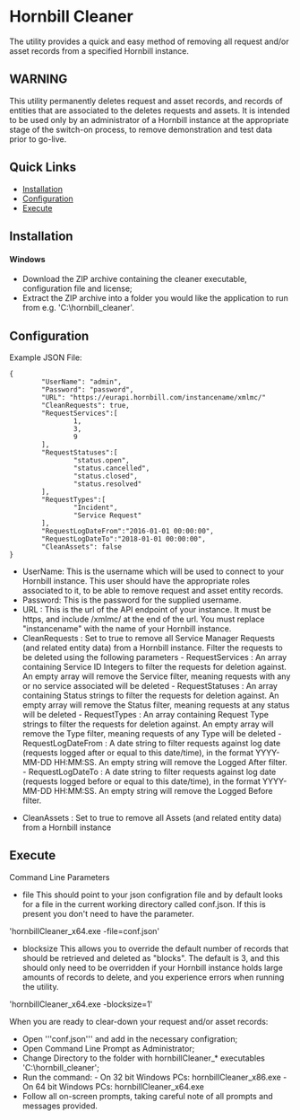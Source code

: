 # Hornbill Cleaner

The utility provides a quick and easy method of removing all request and/or asset records from a specified Hornbill instance.

## WARNING

This utility permanently deletes request and asset records, and records of entities that are associated to the deletes requests and assets. It is intended to be used only by an administrator of a Hornbill instance at the appropriate stage of the switch-on process, to remove demonstration and test data prior to go-live.

## Quick Links
- [Installation](#installation)
- [Configuration](#configuration)
- [Execute](#execute)

## Installation

#### Windows
* Download the ZIP archive containing the cleaner executable, configuration file and license;
* Extract the ZIP archive into a folder you would like the application to run from e.g. 'C:\hornbill_cleaner\'.

## Configuration

Example JSON File:

```
{
        "UserName": "admin",
        "Password": "password",
        "URL": "https://eurapi.hornbill.com/instancename/xmlmc/"
        "CleanRequests": true,
        "RequestServices":[
                1,
                3,
                9
        ],
        "RequestStatuses":[
                "status.open",
                "status.cancelled",
                "status.closed",
                "status.resolved"
        ],
        "RequestTypes":[
                "Incident",
                "Service Request"
        ],
        "RequestLogDateFrom":"2016-01-01 00:00:00",
        "RequestLogDateTo":"2018-01-01 00:00:00",
        "CleanAssets": false
}
```

- UserName: This is the username which will be used to connect to your Hornbill instance. This user should have the appropriate roles associated to it, to be able to remove request and asset entity records.
- Password: This is the password for the supplied username.
- URL : This is the url of the API endpoint of your instance. It must be https, and include /xmlmc/ at the end of the url. You must replace "instancename" with the name of your Hornbill instance.
- CleanRequests : Set to true to remove all Service Manager Requests (and related entity data) from a Hornbill instance. Filter the requests to be deleted using the following parameters
        - RequestServices : An array containing Service ID Integers to filter the requests for deletion against. An empty array will remove the Service filter, meaning requests with any or no service associated will be deleted
        - RequestStatuses : An array containing Status strings to filter the requests for deletion against. An empty array will remove the Status filter, meaning requests at any status will be deleted
        - RequestTypes : An array containing Request Type strings to filter the requests for deletion against. An empty array will remove the Type filter, meaning requests of any Type will be deleted
        - RequestLogDateFrom : A date string to filter requests against log date (requests logged after or equal to this date/time), in the format YYYY-MM-DD HH:MM:SS. An empty string will remove the Logged After filter. 
        - RequestLogDateTo : A date string to filter requests against log date (requests logged before or equal to this date/time), in the format YYYY-MM-DD HH:MM:SS. An empty string will remove the Logged Before filter. 
* CleanAssets : Set to true to remove all Assets (and related entity data) from a Hornbill instance  

## Execute
Command Line Parameters

- file
This should point to your json configration file and by default looks for a file in the current working directory called conf.json. If this is present you don't need to have the parameter.

'hornbillCleaner_x64.exe -file=conf.json'

- blocksize
This allows you to override the default number of records that should be retrieved and deleted as "blocks". The default is 3, and this should only need to be overridden if your Hornbill instance holds large amounts of records to delete, and you experience errors when running the utility.

'hornbillCleaner_x64.exe -blocksize=1'

When you are ready to clear-down your request and/or asset records:

- Open '''conf.json''' and add in the necessary configration;
- Open Command Line Prompt as Administrator;
- Change Directory to the folder with hornbillCleaner_* executables 'C:\hornbill_cleaner\';
- Run the command: 
        - On 32 bit Windows PCs: hornbillCleaner_x86.exe
        - On 64 bit Windows PCs: hornbillCleaner_x64.exe
- Follow all on-screen prompts, taking careful note of all prompts and messages provided.

